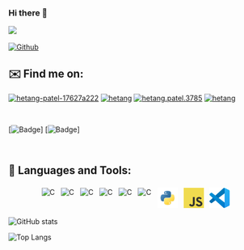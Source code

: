 ### Hi there 👋

![](https://visitor-badge.laobi.icu/badge?page_id=hetang7802.hetang7802)

[![Github](https://img.shields.io/github/followers/hetang7802?label=Follow&style=social)](https://github.com/hetang7802)


## ✉️ Find me on:

<p align="center">
 
<!--  <a href="https://charalambosioannou.github.io/" target="_blank" rel="noopener noreferrer"> <img src="https://raw.githubusercontent.com/iconic/open-iconic/master/svg/globe.svg" alt="Python" height="40" style="vertical-align:top; margin:4px"> </a> -->
<!--  <a href="https://linkedin.com/in/charalambosioannou" target="_blank" rel="noopener noreferrer"> <img src="https://cdn.jsdelivr.net/npm/simple-icons@v3/icons/linkedin.svg" alt="Python" height="40" style="vertical-align:top; margin:4px"></a> -->
 <a href="https://www.linkedin.com/in/hetang-patel-17627a222/" target="blank"><img align="center" src="https://raw.githubusercontent.com/rahuldkjain/github-profile-readme-generator/22064237dce9d9052582c108ace3c161b646dfd9/src/images/icons/Social/linked-in-alt.svg" alt="hetang-patel-17627a222" height="30" width="40" /></a>
<a href="https://codeforces.com/profile/hetang" target="blank"><img align="center" src="https://camo.githubusercontent.com/e39a4c226cf76be26c525280e5203c58f39171fac3a12450898e6b8cc2361fc4/68747470733a2f2f7777772e696d652e7573702e62722f7e6172636a722f696d6167652f636f6465666f726365732e706e67" alt="hetang" height="30" width="40" /></a>
<a href="https://www.instagram.com/hetang.patel.3785/" target="blank"><img align="center" src="https://raw.githubusercontent.com/rahuldkjain/github-profile-readme-generator/22064237dce9d9052582c108ace3c161b646dfd9/src/images/icons/Social/instagram.svg" alt="hetang.patel.3785" height="30" width="40" /></a>
 <a href="mailto:hetangpatel7802@gmail.com" target="blank"><img align="center" src="https://upload.wikimedia.org/wikipedia/commons/thumb/7/7e/Gmail_icon_%282020%29.svg/300px-Gmail_icon_%282020%29.svg.png" alt="hetang" height="30" width="40" /></a>
<!-- <a href="mailto:hetangpatel7802@gmail.com"> <img src="https://upload.wikimedia.org/wikipedia/commons/thumb/7/7e/Gmail_icon_%282020%29.svg/300px-Gmail_icon_%282020%29.svg.png" alt="Python" height="30"></a> -->
 <br>
 
 
[![Badge](https://cp-logo.vercel.app/codechef/hetang?logo=true)]
[![Badge](https://cp-logo.vercel.app/codeforces/hetang?logo=true)]

</p>

<br />

## 🧰 Languages and Tools:

<p align="center">

<img src="https://upload.wikimedia.org/wikipedia/commons/thumb/7/7e/Dart-logo.png/900px-Dart-logo.png" alt="C" height="40" style="vertical-align:top; margin:4px">
 <img src="https://upload.wikimedia.org/wikipedia/commons/thumb/6/61/HTML5_logo_and_wordmark.svg/180px-HTML5_logo_and_wordmark.svg.png" alt="C" height="40" style="vertical-align:top; margin:4px">
 <img src="https://upload.wikimedia.org/wikipedia/commons/thumb/d/d5/CSS3_logo_and_wordmark.svg/800px-CSS3_logo_and_wordmark.svg.png" alt="C" height="40" style="vertical-align:top; margin:4px">
 <img src="https://upload.wikimedia.org/wikipedia/de/thumb/0/0e/Django-logo.svg/756px-Django-logo.svg.png" alt="C" height="40" style="vertical-align:top; margin:4px">
<img src="https://upload.wikimedia.org/wikipedia/commons/thumb/1/18/ISO_C%2B%2B_Logo.svg/800px-ISO_C%2B%2B_Logo.svg.png" alt="C" height="40" style="vertical-align:top; margin:4px">
<img src="https://upload.wikimedia.org/wikipedia/commons/thumb/1/18/C_Programming_Language.svg/570px-C_Programming_Language.svg.png" alt="C" height="40" style="vertical-align:top; margin:4px">
<img src="https://raw.githubusercontent.com/github/explore/80688e429a7d4ef2fca1e82350fe8e3517d3494d/topics/python/python.png" alt="Python" height="40" style="vertical-align:top; margin:4px">
<img src="https://raw.githubusercontent.com/github/explore/80688e429a7d4ef2fca1e82350fe8e3517d3494d/topics/javascript/javascript.png" alt="Javascript" height="40" style="vertical-align:top; margin:4px">
<img src="https://raw.githubusercontent.com/github/explore/80688e429a7d4ef2fca1e82350fe8e3517d3494d/topics/visual-studio-code/visual-studio-code.png" alt="VS Code" height="40" style="vertical-align:top; margin:4px">
</p>

![GitHub stats](https://github-readme-stats.vercel.app/api?username=hetang7802&show_icons=true&theme=tokyonight)

![Top Langs](https://github-readme-stats.vercel.app/api/top-langs/?username=hetang7802&theme=tokyonight)



<!--
**hetang7802/hetang7802** is a ✨ _special_ ✨ repository because its `README.md` (this file) appears on your GitHub profile.

Here are some ideas to get you started:

- 🔭 I’m currently working on ...
- 🌱 I’m currently learning ...
- 👯 I’m looking to collaborate on ...
- 🤔 I’m looking for help with ...
- 💬 Ask me about ...
- 📫 How to reach me: ...
- 😄 Pronouns: ...
- ⚡ Fun fact: ...
-->

